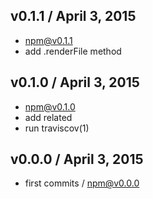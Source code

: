 

## v0.1.1 / April 3, 2015
- npm@v0.1.1
- add .renderFile method

## v0.1.0 / April 3, 2015
- npm@v0.1.0
- add related
- run traviscov(1)

## v0.0.0 / April 3, 2015
- first commits / npm@v0.0.0